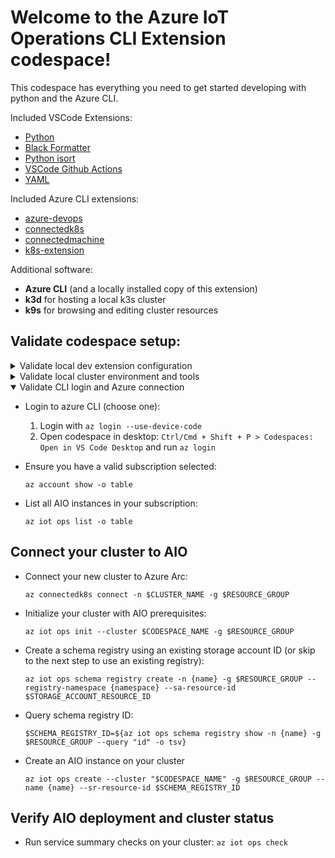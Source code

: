 # Welcome to the Azure IoT Operations CLI Extension codespace!

This codespace has everything you need to get started developing with python and the Azure CLI.

Included VSCode Extensions:

- [Python](https://marketplace.visualstudio.com/items?itemName=ms-python.python)
- [Black Formatter](https://marketplace.visualstudio.com/items?itemName=ms-python.black-formatter)
- [Python isort](https://marketplace.visualstudio.com/items?itemName=ms-python.isort)
- [VSCode Github Actions](https://marketplace.visualstudio.com/items?itemName=GitHub.vscode-github-actions)
- [YAML](https://marketplace.visualstudio.com/items?itemName=redhat.vscode-yaml)

Included Azure CLI extensions:

- [azure-devops](https://github.com/Azure/azure-devops-cli-extension)
- [connectedk8s](https://github.com/Azure/azure-cli-extensions/tree/main/src/connectedk8s)
- [connectedmachine](https://github.com/Azure/azure-cli-extensions/tree/main/src/connectedmachine)
- [k8s-extension](https://github.com/Azure/azure-cli-extensions/tree/main/src/k8s-extension)

Additional software:

- **Azure CLI** (and a locally installed copy of this extension)
- **k3d** for hosting a local k3s cluster
- **k9s** for browsing and editing cluster resources

## Validate codespace setup:

<details>
<summary>
Validate local dev extension configuration
</summary>

- Ensure your local python virtual environment is active:

  `az -v` should show you a local `Python location` path in your `env` folder:

  `/workspaces/azure-iot-ops-cli-extension/env/bin/python`

- Ensure your development extension is added to the CLI:

  `az extension list -o table` should show your installed extensions.
  
  Look for the extension `azure-iot-ops`, with `/workspaces/azure-iot-ops-cli-extension` as the `Path` and `dev` as the `ExtensionType`

- Ensure you can lint and unit test your local code:

  `tox` will run these checks, more info in our [tox guide](../docs/tox-testing.md)

</details>

<details>
<summary>
Validate local cluster environment and tools
</summary>

- Ensure you have a local cluster running:

  `k3d cluster list` will allow you to see if you have a k3s cluster running.

  Running `k9s` will launch an interactive console in the terminal that allows you to browse your cluster resources. Use `ctrl+c` to exit.

- Ensure you can run commands from the extension that connect to your local cluster:

  `az iot ops check` should run correctly and verify your local cluster meets AIO requirements.

</details>

<details open>
<summary>Validate CLI login and Azure connection</summary>

- Login to azure CLI (choose one):

  1. Login with `az login --use-device-code`
  2. Open codespace in desktop: `Ctrl/Cmd + Shift + P > Codespaces: Open in VS Code Desktop` and run `az login`

- Ensure you have a valid subscription selected:

  `az account show -o table`

- List all AIO instances in your subscription:

  `az iot ops list -o table`

</details>

## Connect your cluster to AIO

- Connect your new cluster to Azure Arc:

  `az connectedk8s connect -n $CLUSTER_NAME -g $RESOURCE_GROUP`

- Initialize your cluster with AIO prerequisites:

  `az iot ops init --cluster $CODESPACE_NAME -g $RESOURCE_GROUP`

- Create a schema registry using an existing storage account ID (or skip to the next step to use an existing registry):

  `az iot ops schema registry create -n {name} -g $RESOURCE_GROUP --registry-namespace
{namespace} --sa-resource-id $STORAGE_ACCOUNT_RESOURCE_ID`

- Query schema registry ID:

  `$SCHEMA_REGISTRY_ID=${az iot ops schema registry show -n {name} -g $RESOURCE_GROUP --query "id" -o tsv}`

- Create an AIO instance on your cluster

  `az iot ops create --cluster "$CODESPACE_NAME" -g $RESOURCE_GROUP --name {name} --sr-resource-id $SCHEMA_REGISTRY_ID`

## Verify AIO deployment and cluster status

- Run service summary checks on your cluster: `az iot ops check`